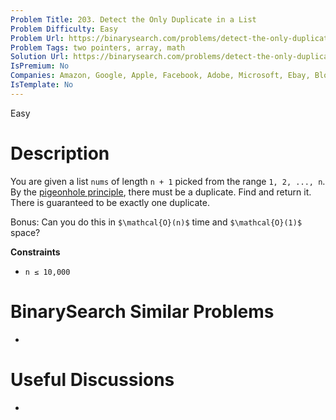 ```yaml
---
Problem Title: 203. Detect the Only Duplicate in a List
Problem Difficulty: Easy
Problem Url: https://binarysearch.com/problems/detect-the-only-duplicate-in-a-list/
Problem Tags: two pointers, array, math
Solution Url: https://binarysearch.com/problems/detect-the-only-duplicate-in-a-list/solutions/
IsPremium: No
Companies: Amazon, Google, Apple, Facebook, Adobe, Microsoft, Ebay, Bloomberg
IsTemplate: No
---
```


<span style="color: ;">Easy</span>

# Description

You are given a list `nums` of length `n + 1` picked from the range `1, 2, ..., n`. By the [pigeonhole principle](https://en.wikipedia.org/wiki/Pigeonhole\_principle), there must be a duplicate. Find and return it. There is guaranteed to be exactly one duplicate.

Bonus: Can you do this in `$\mathcal{O}(n)$` time and `$\mathcal{O}(1)$` space?

**Constraints**

- `n ≤ 10,000`

# BinarySearch Similar Problems

- []()

# Useful Discussions

- []()
